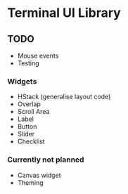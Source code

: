 # Terminal UI Library

## TODO

- Mouse events
- Testing

### Widgets

- HStack (generalise layout code)
- Overlap
- Scroll Area
- Label
- Button
- Slider
- Checklist

### Currently not planned

- Canvas widget
- Theming
